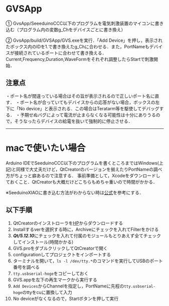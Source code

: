 # GVSApp

① GvsApp/SeeeduinoCCC以下のプログラムを電気刺激装置のマイコンに書き込む（プログラム内の変数g_Chをデバイスごとに書き換え）

② GvsApp/build/GVSApp/GVS.exeを実行．「Add Device」を押し，表示されたボックス内のIDを1.で書き換えたg_Chに合わせる．また，PortNameもデバイスが接続されているポートに合わせて書き換える．Current,Frequency,Duration,WaveFormをそれぞれ調整したらStartで刺激開始．

## 注意点
・ポート名が間違っている場合はその旨が表示されるので正しいポート名に直す．
・ポート名が合っていてもデバイスからの応答がない場合，ボックスの左下に「No device」と表示される．この場合はTeratarm等を駆使してデバッグする．
・予期せぬバグによって電流が止まらなくなる可能性は十分にありうるので，そうなったらデバイスの給電を抜いて強制的に停止させる．

---

# macで使いたい場合
Arduino IDEでSeeduinoCCC以下のプログラムを書くところまではWindows(上記)と同様で大丈夫だけど，QtCreatorのバージョンを揃えたりPortNameの調べ方がちょっと癖あるので注意する．
事前準備として，Xcodeをダウンロードしておくこと．QtCreatorも大概だけどこちらもめちゃ重いので時間がかかる．

※SeeduinoXIAOに書き込む方法がわからない時は[公式](https://wiki.seeedstudio.com/jp/Seeeduino-XIAO/)を参考にする．

## 以下手順
1. QtCreatorのインストローラを[HP](https://www.qt.io/download-open-source)からダウンロードする
2. Installするverを選択する時に，Archiveにチェックを入れてFilterをかける
3. ***Qt/5.12.10***にチェックを入れて付属のモジュールもとりあえず全てチェックしてインストール(時間かかる)
4. GVS.proをダブルクリックしてQtCreatorで開く
5. configurationしてプロジェクトをインポートする
6. ターミナルを開いて，`ls -l /dev/tty.*`のコマンドを実行してUSBのポート番号を調べる
7. `tty.usbserial-hoge`をコピーしておく
8. GVS.appを左下の再生マークから実行する
9. `Add Devices`からChannelを指定し，PortNameに先程の`tty.usbserial-hoge`のttyをcuに置換して入力
10. No deviceがなくなるので，Startボタンを押して実行
